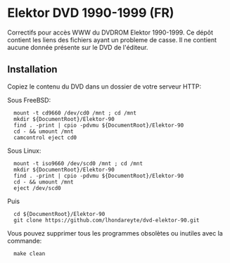 # Elektor DVD 1990-1999 (FR)

Correctifs pour accès WWW du DVDROM Elektor 1990-1999. Ce dépôt contient les liens des fichiers ayant un probleme de casse.
Il ne contient aucune donnée présente sur le DVD de l'éditeur.

## Installation

Copiez le contenu du DVD dans un dossier de votre serveur HTTP:

Sous FreeBSD:
```
  mount -t cd9660 /dev/cd0 /mnt ; cd /mnt
  mkdir ${DocumentRoot}/Elektor-90
  find . -print | cpio -pdvmu ${DocumentRoot}/Elektor-90
  cd - && umount /mnt
  camcontrol eject cd0
```

Sous Linux:
```
  mount -t iso9660 /dev/scd0 /mnt ; cd /mnt
  mkdir ${DocumentRoot}/Elektor-90
  find . -print | cpio -pdvmu ${DocumentRoot}/Elektor-90
  cd - && umount /mnt
  eject /dev/scd0
```

Puis 
```
  cd ${DocumentRoot}/Elektor-90
  git clone https://github.com/lhondareyte/dvd-elektor-90.git
```

Vous pouvez supprimer tous les programmes obsolètes ou inutiles avec la commande:
```
  make clean
```

